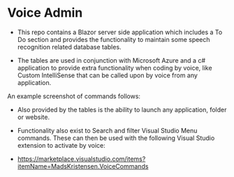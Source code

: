 # Voice Admin

* This repo contains a Blazor server side application which includes a To Do section and provides the functionality to maintain some speech recognition related database tables. 

* The tables are used in conjunction with Microsoft Azure and a c# application to provide extra functionality when coding by voice, like Custom IntelliSense that can be called upon by voice from any application.

An example screenshot of commands follows:



* Also provided by the tables is the ability to launch any application, folder or website.

* Functionality also exist to Search and filter Visual Studio Menu commands. These can then be used with the following Visual Studio extension to activate by voice:

* https://marketplace.visualstudio.com/items?itemName=MadsKristensen.VoiceCommands

